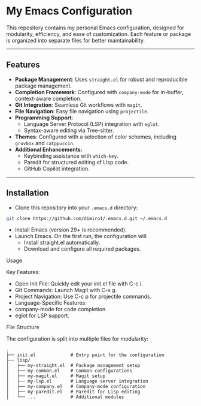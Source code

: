 # My Emacs Configuration

This repository contains my personal Emacs configuration, designed for modularity, efficiency, and ease of customization. Each feature or package is organized into separate files for better maintainability.

---

## **Features**

- **Package Management**: Uses `straight.el` for robust and reproducible package management.
- **Completion Framework**: Configured with `company-mode` for in-buffer, context-aware completion.
- **Git Integration**: Seamless Git workflows with `magit`.
- **File Navigation**: Easy file navigation using `projectile`.
- **Programming Support**:
  - Language Server Protocol (LSP) integration with `eglot`.
  - Syntax-aware editing via Tree-sitter.
- **Themes**: Configured with a selection of color schemes, including `gruvbox` and `catppuccin`.
- **Additional Enhancements**:
  - Keybinding assistance with `which-key`.
  - Paredit for structured editing of Lisp code.
  - GitHub Copilot integration.

---

## **Installation**

- Clone this repository into your `.emacs.d` directory:
```bash
git clone https://github.com/dimiro1/.emacs.d.git ~/.emacs.d
```

- Install Emacs (version 29+ is recommended).
- Launch Emacs. On the first run, the configuration will:
  - Install straight.el automatically.
  - Download and configure all required packages.

Usage

Key Features:

- Open Init File: Quickly edit your init.el file with C-c i.
- Git Commands: Launch Magit with C-x g.
- Project Navigation: Use C-c p for projectile commands.
- Language-Specific Features:
- company-mode for code completion.
- eglot for LSP support.

File Structure

The configuration is split into multiple files for modularity:

```
.
├── init.el             # Entry point for the configuration
├── lisp/
│   ├── my-straight.el  # Package management setup
│   ├── my-common.el    # Common configurations
│   ├── my-magit.el     # Magit setup
│   ├── my-lsp.el       # Language server integration
│   ├── my-company.el   # Company-mode configuration
│   ├── my-paredit.el   # Paredit for Lisp editing
│   └── ...             # Additional modules
```
